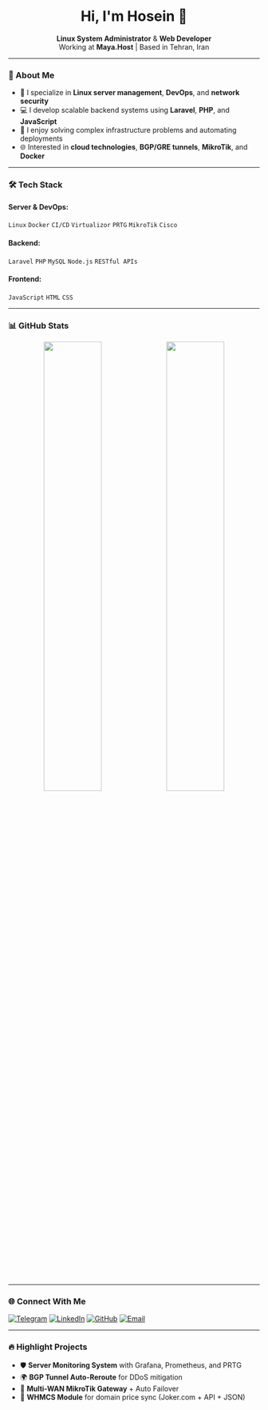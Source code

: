 
<h1 align="center">Hi, I'm Hosein 👋</h1>
<p align="center">
  <strong>Linux System Administrator</strong> & <strong>Web Developer</strong><br/>
  Working at <strong>Maya.Host</strong> | Based in Tehran, Iran
</p>

---

### 🚀 About Me

- 🔧 I specialize in **Linux server management**, **DevOps**, and **network security**
- 💻 I develop scalable backend systems using **Laravel**, **PHP**, and **JavaScript**
- 🧠 I enjoy solving complex infrastructure problems and automating deployments
- 🌐 Interested in **cloud technologies**, **BGP/GRE tunnels**, **MikroTik**, and **Docker**

---

### 🛠️ Tech Stack

#### Server & DevOps:
`Linux` `Docker` `CI/CD` `Virtualizor` `PRTG` `MikroTik` `Cisco`

#### Backend:
`Laravel` `PHP` `MySQL` `Node.js` `RESTful APIs`

#### Frontend:
`JavaScript` `HTML` `CSS`

---

### 📊 GitHub Stats

<p align="center">
  <img src="https://github-readme-stats.vercel.app/api?username=Ho3einDev&show_icons=true&theme=radical" width="48%" />
  <img src="https://github-readme-streak-stats.herokuapp.com?user=Ho3einDev&theme=radical" width="48%" />
</p>

---

### 🌐 Connect With Me

[![Telegram](https://img.shields.io/badge/Telegram-2CA5E0?style=for-the-badge&logo=telegram&logoColor=white)](https://t.me/ho3ein.dev)
[![LinkedIn](https://img.shields.io/badge/LinkedIn-0077B5?style=for-the-badge&logo=linkedin&logoColor=white)](https://linkedin.com/in/ho3ein)
[![GitHub](https://img.shields.io/badge/GitHub-000000?style=for-the-badge&logo=github&logoColor=white)](https://github.com/Ho3einDev)
[![Email](https://img.shields.io/badge/Email-D14836?style=for-the-badge&logo=gmail&logoColor=white)](mailto:ho3ein@maya.host)

---

### 🔥 Highlight Projects

- 🛡️ **Server Monitoring System** with Grafana, Prometheus, and PRTG
- 🌍 **BGP Tunnel Auto-Reroute** for DDoS mitigation
- 📡 **Multi-WAN MikroTik Gateway** + Auto Failover
- 🧩 **WHMCS Module** for domain price sync (Joker.com + API + JSON)
